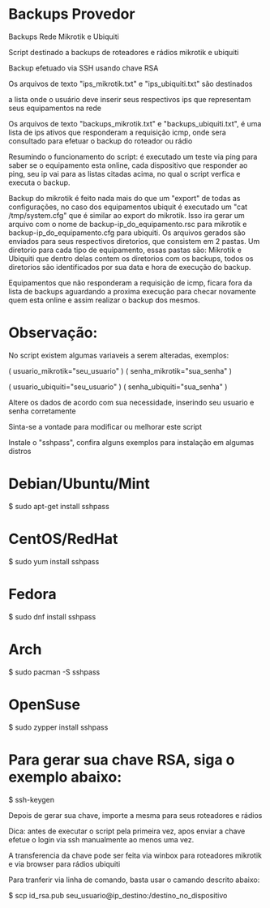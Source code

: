 # Backups Provedor

Backups Rede Mikrotik e Ubiquiti

Script destinado a backups de roteadores e rádios mikrotik e ubiquiti

Backup efetuado via SSH usando chave RSA

Os arquivos de texto "ips_mikrotik.txt" e "ips_ubiquiti.txt" são destinados

a lista onde o usuário deve inserir seus respectivos ips que representam seus equipamentos na rede

Os arquivos de texto "backups_mikrotik.txt" e "backups_ubiquiti.txt", é uma lista de ips ativos que responderam a requisição icmp, onde sera consultado para efetuar o backup do roteador ou rádio

Resumindo o funcionamento do script: é executado um teste via ping para saber se o equipamento esta online, cada dispositivo que responder ao ping, seu ip vai para as listas citadas acima, no qual o script verfica e executa o backup.

Backup do mikrotik é feito nada mais do que um "export" de todas as configurações, no caso dos equipamentos ubiquit
é executado um "cat /tmp/system.cfg" que é similar ao export do mikrotik. Isso ira gerar um arquivo com o nome de backup-ip_do_equipamento.rsc para mikrotik e backup-ip_do_equipamento.cfg para ubiquiti. Os arquivos gerados são
enviados para seus respectivos diretorios, que consistem em 2 pastas. Um diretorio para cada tipo de equipamento,
essas pastas são: Mikrotik e Ubiquiti que dentro delas contem os diretorios com os backups, todos os diretorios são
identificados por sua data e hora de execução do backup.

Equipamentos que não responderam a requisição de icmp, ficara fora da lista de backups aguardando a proxima execução para
checar novamente quem esta online e assim realizar o backup dos mesmos.

# Observação:
No script existem algumas variaveis a serem alteradas, exemplos:

( usuario_mikrotik="seu_usuario" ) ( senha_mikrotik="sua_senha" )

( usuario_ubiquiti="seu_usuario" ) ( senha_ubiquiti="sua_senha" )

Altere os dados de acordo com sua necessidade, inserindo seu usuario e senha corretamente

Sinta-se a vontade para modificar ou melhorar este script

Instale o "sshpass", confira alguns exemplos para instalação em algumas distros

# Debian/Ubuntu/Mint
$ sudo apt-get install sshpass

# CentOS/RedHat
$ sudo yum install sshpass

# Fedora
$ sudo dnf install sshpass

# Arch
$ sudo pacman -S sshpass

# OpenSuse
$ sudo zypper install sshpass

# Para gerar sua chave RSA, siga o exemplo abaixo:

$ ssh-keygen

Depois de gerar sua chave, importe a mesma para seus roteadores e rádios

Dica: antes de executar o script pela primeira vez, apos enviar a chave efetue o login via ssh manualmente ao menos uma vez.

A transferencia da chave pode ser feita via winbox para roteadores mikrotik e via browser para rádios ubiquiti

Para tranferir via linha de comando, basta usar o camando descrito abaixo:

$ scp id_rsa.pub seu_usuario@ip_destino:/destino_no_dispositivo
